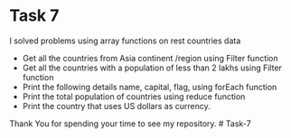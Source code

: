 # Task 7

I solved problems using array functions on rest countries data

 - Get all the countries from Asia continent /region using Filter function
 - Get all the countries with a population of less than 2 lakhs using Filter function
 - Print the following details name, capital, flag, using forEach function
 - Print the total population of countries using reduce function
 - Print the country that uses US dollars as currency.

Thank You for spending your time to see my repository.
#   T a s k - 7  
 